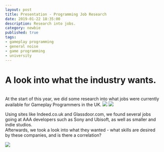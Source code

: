 ```yaml
---
layout: post
title: Presentation - Programming Job Research
date: 2019-01-22 18:35:00
description: Research into jobs.
category: newbie
published: true
tags: 
- gameplay programming
- general noise
- game programming
- university
---
```


<h1> A look into what the industry wants. </h1>
<br>
At the start of this year, we did some research into what jobs were currently available for
Gameplay Programmers in the UK.

<img class="col three" src="{{ site.baseurl }}/img/presentation_intro.PNG">
<img class="col three" src="{{ site.baseurl }}/img/pong_01.PNG">

Using sites like Indeed.co.uk and Glassdoor.com, we found several jobs going at AAA developers
such as Sony and Ubisoft, as well as smaller and indie studios.
<br>
Afterwards, we took a look into what they wanted - what skills are desired by these companies,
and is there a correlation?



<img class="col three" src="{{ site.baseurl }}/img/presentation_sony.PNG">

